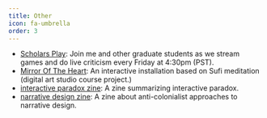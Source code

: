 ```yaml
---
title: Other
icon: fa-umbrella
order: 3
---
```


* [Scholars Play](https://www.twitch.tv/scholarsplay): Join me and other graduate students as we stream games and do live criticism every Friday at 4:30pm (PST).
* [Mirror Of The Heart](../mirrorofheart): An interactive installation based on Sufi meditation (digital art studio course project.)
* [interactive paradox zine](../assets/zines/paradox_zine.pdf): A zine summarizing interactive paradox.
* [narrative design zine](../assets/zines/Anti-colonialism%20zine.pdf): A zine about anti-colonialist approaches to narrative design.
